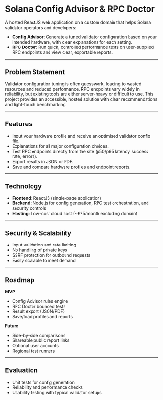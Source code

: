 # Solana Config Advisor & RPC Doctor 

A hosted ReactJS web application on a custom domain that helps Solana validator operators and developers:

- **Config Advisor**: Generate a tuned validator configuration based on your intended hardware, with clear explanations for each setting.  
- **RPC Doctor**: Run quick, controlled performance tests on user-supplied RPC endpoints and view clear, exportable reports.

---

## Problem Statement
Validator configuration tuning is often guesswork, leading to wasted resources and reduced performance. RPC endpoints vary widely in reliability, but existing tools are either server-heavy or difficult to use. This project provides an accessible, hosted solution with clear recommendations and light-touch benchmarking.

---

## Features
- Input your hardware profile and receive an optimised validator config file.
- Explanations for all major configuration choices.
- Test RPC endpoints directly from the site (p50/p95 latency, success rate, errors).
- Export results in JSON or PDF.
- Save and compare hardware profiles and endpoint reports.

---

## Technology
- **Frontend**: ReactJS (single-page application)
- **Backend**: Node.js for config generation, RPC test orchestration, and security controls
- **Hosting**: Low-cost cloud host (~£25/month excluding domain)

---

## Security & Scalability
- Input validation and rate limiting
- No handling of private keys
- SSRF protection for outbound requests
- Easily scalable to meet demand

---

## Roadmap
**MVP**
- Config Advisor rules engine
- RPC Doctor bounded tests
- Result export (JSON/PDF)
- Save/load profiles and reports

**Future**
- Side-by-side comparisons
- Shareable public report links
- Optional user accounts
- Regional test runners

---

## Evaluation
- Unit tests for config generation
- Reliability and performance checks
- Usability testing with typical validator setups


